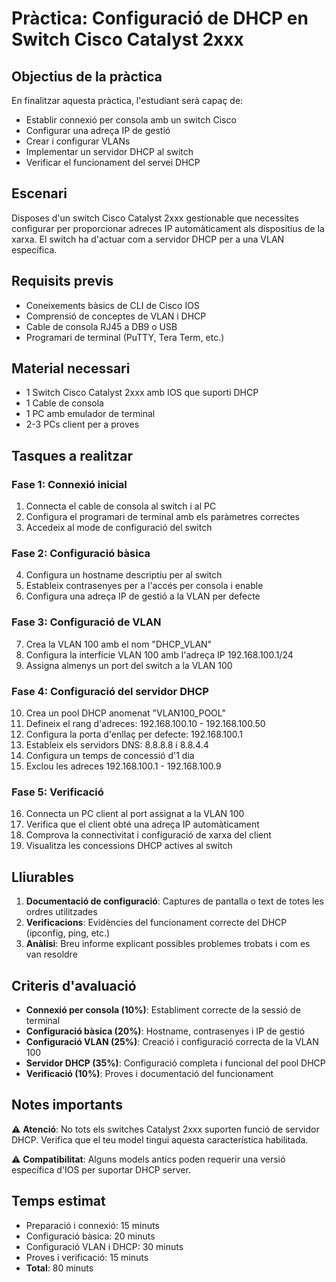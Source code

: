 # Pràctica: Configuració de DHCP en Switch Cisco Catalyst 2xxx

## Objectius de la pràctica

En finalitzar aquesta pràctica, l'estudiant serà capaç de:
- Establir connexió per consola amb un switch Cisco
- Configurar una adreça IP de gestió
- Crear i configurar VLANs
- Implementar un servidor DHCP al switch
- Verificar el funcionament del servei DHCP

## Escenari

Disposes d'un switch Cisco Catalyst 2xxx gestionable que necessites configurar per proporcionar adreces IP automàticament als dispositius de la xarxa. El switch ha d'actuar com a servidor DHCP per a una VLAN específica.

## Requisits previs

- Coneixements bàsics de CLI de Cisco IOS
- Comprensió de conceptes de VLAN i DHCP
- Cable de consola RJ45 a DB9 o USB
- Programari de terminal (PuTTY, Tera Term, etc.)

## Material necessari

- 1 Switch Cisco Catalyst 2xxx amb IOS que suporti DHCP
- 1 Cable de consola
- 1 PC amb emulador de terminal
- 2-3 PCs client per a proves

## Tasques a realitzar

### Fase 1: Connexió inicial
1. Connecta el cable de consola al switch i al PC
2. Configura el programari de terminal amb els paràmetres correctes
3. Accedeix al mode de configuració del switch

### Fase 2: Configuració bàsica
4. Configura un hostname descriptiu per al switch
5. Estableix contrasenyes per a l'accés per consola i enable
6. Configura una adreça IP de gestió a la VLAN per defecte

### Fase 3: Configuració de VLAN
7. Crea la VLAN 100 amb el nom "DHCP_VLAN"
8. Configura la interfície VLAN 100 amb l'adreça IP 192.168.100.1/24
9. Assigna almenys un port del switch a la VLAN 100

### Fase 4: Configuració del servidor DHCP
10. Crea un pool DHCP anomenat "VLAN100_POOL"
11. Defineix el rang d'adreces: 192.168.100.10 - 192.168.100.50
12. Configura la porta d'enllaç per defecte: 192.168.100.1
13. Estableix els servidors DNS: 8.8.8.8 i 8.8.4.4
14. Configura un temps de concessió d'1 dia
15. Exclou les adreces 192.168.100.1 - 192.168.100.9

### Fase 5: Verificació
16. Connecta un PC client al port assignat a la VLAN 100
17. Verifica que el client obté una adreça IP automàticament
18. Comprova la connectivitat i configuració de xarxa del client
19. Visualitza les concessions DHCP actives al switch

## Lliurables

1. **Documentació de configuració**: Captures de pantalla o text de totes les ordres utilitzades
2. **Verificacions**: Evidències del funcionament correcte del DHCP (ipconfig, ping, etc.)
3. **Anàlisi**: Breu informe explicant possibles problemes trobats i com es van resoldre

## Criteris d'avaluació

- **Connexió per consola (10%)**: Establiment correcte de la sessió de terminal
- **Configuració bàsica (20%)**: Hostname, contrasenyes i IP de gestió
- **Configuració VLAN (25%)**: Creació i configuració correcta de la VLAN 100
- **Servidor DHCP (35%)**: Configuració completa i funcional del pool DHCP
- **Verificació (10%)**: Proves i documentació del funcionament

## Notes importants

⚠️ **Atenció**: No tots els switches Catalyst 2xxx suporten funció de servidor DHCP. Verifica que el teu model tingui aquesta característica habilitada.

⚠️ **Compatibilitat**: Alguns models antics poden requerir una versió específica d'IOS per suportar DHCP server.

## Temps estimat

- Preparació i connexió: 15 minuts
- Configuració bàsica: 20 minuts  
- Configuració VLAN i DHCP: 30 minuts
- Proves i verificació: 15 minuts
- **Total**: 80 minuts